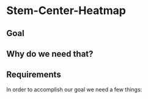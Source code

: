 # Stem-Center-Heatmap
<h2>Goal</h2>

<h2>Why do we need that?</h2>


<h2>Requirements</h2>
<p>In order to accomplish our goal we need a few things:</p>
